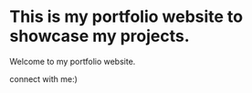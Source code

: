 # This is my portfolio website to showcase my projects.

Welcome to my portfolio website.

connect with me:)
